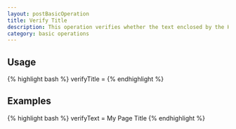 ```yaml
---
layout: postBasicOperation
title: Verify Title
description: This operation verifies whether the text enclosed by the HTML title tag matches the given text.
category: basic operations
---
```


## Usage
{% highlight bash %}
verifyTitle = <text to verify>
{% endhighlight %}

## Examples
{% highlight bash %}
verifyText = My Page Title
{% endhighlight %}


